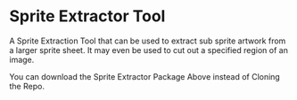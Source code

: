 # Sprite Extractor Tool

A Sprite Extraction Tool that can be used to extract sub sprite artwork from a larger sprite sheet. It may even be used to cut out a specified region of an image.

You can download the Sprite Extractor Package Above instead of Cloning the Repo.
